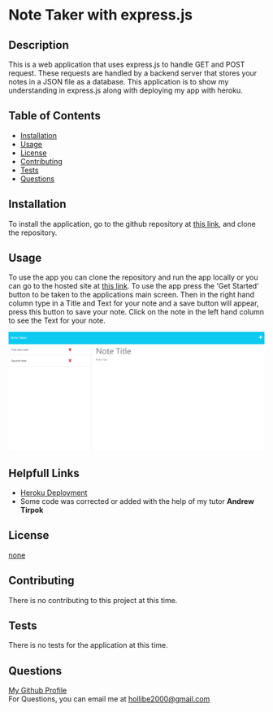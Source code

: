 # Note Taker with express.js

## Description
This is a web application that uses express.js to handle GET and POST request. These requests are handled by a backend server that stores your notes in a JSON file as a database. This application is to show my understanding in express.js along with deploying my app with heroku.

## Table of Contents
* [Installation](#installation)
* [Usage](#usage)
* [License](#license)
* [Contributing](#contributing)
* [Tests](#tests)
* [Questions](#questions)

## Installation
To install the application, go to the github repository at [this link](https://github.com/BlakeE-37/Note-Taker), and clone the repository.

## Usage
To use the app you can clone the repository and run the app locally or you can go to the hosted site at [this link](https://peaceful-castle-40527.herokuapp.com/notes). To use the app press the 'Get Started' button to be taken to the applications main screen. Then in the right hand column type in a Title and Text for your note and a save button will appear, press this button to save your note. Click on the note in the left hand column to see the Text for your note.

![App Screenshot](./public/images/application-screenshot.png)


## Helpfull Links 
* [Heroku Deployment](https://coding-boot-camp.github.io/full-stack/heroku/heroku-deployment-guide)
* Some code was corrected or added with the help of my tutor **Andrew Tirpok**

## License
[none]()

## Contributing
There is no contributing to this project at this time.

## Tests
There is no tests for the application at this time.

## Questions
[My Github Profile](https://github.com/BlakeE-37)  
For Questions, you can email me at [hollibe2000@gmail.com](mailto:hollibe2000@gmail.com)
